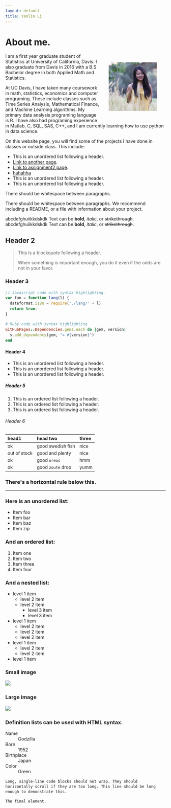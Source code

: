 ```yaml
---
layout: default
title: Yanlin Li
---
```



# [](#header-1)About me.

<img src="ProfilePic.JPG" style="float: right; padding: 2em" width="30%">

 I am a first year graduate student of Statistics at University of California, Davis. I also graduate from Davis in 2016 with a B.S Bachelor degree in both Applied Math and Statistics.

At UC Davis, I have taken many coursework in math, statistics, economics and computer programing. These include classes such as Time Series Analysis, Mathematical Finance, and Machine Learning algorithms. My primary data analysis programing language is R. I have also had programing experience in Matlab, C, SQL, SAS, C++, and I am currently learning how to use python in data science. 

On this website page, you will find some of the projects I have done in classes or outside class. This include: 

*   This is an unordered list following a header.
*   [Link to another page](another-page).
*   [Link to assignment2 page](assignment/assignment2.html).
*   [hahahha](historydata_regression)
*   This is an unordered list following a header.
*   This is an unordered list following a header.



There should be whitespace between paragraphs.

There should be whitespace between paragraphs. We recommend including a README, or a file with information about your project.


abcdefghuiikkdskdk Text can be **bold**, _italic_, or ~~strikethrough~~.
abcdefghuiikkdskdk Text can be **bold**, _italic_, or ~~strikethrough~~.

## [](#header-2)Header 2

> This is a blockquote following a header.
>
> When something is important enough, you do it even if the odds are not in your favor.

### [](#header-3)Header 3

```js
// Javascript code with syntax highlighting.
var fun = function lang(l) {
  dateformat.i18n = require('./lang/' + l)
  return true;
}
```

```ruby
# Ruby code with syntax highlighting
GitHubPages::Dependencies.gems.each do |gem, version|
  s.add_dependency(gem, "= #{version}")
end
```

#### [](#header-4)Header 4

*   This is an unordered list following a header.
*   This is an unordered list following a header.
*   This is an unordered list following a header.

##### [](#header-5)Header 5

1.  This is an ordered list following a header.
2.  This is an ordered list following a header.
3.  This is an ordered list following a header.

###### [](#header-6)Header 6

| head1        | head two          | three |
|:-------------|:------------------|:------|
| ok           | good swedish fish | nice  |
| out of stock | good and plenty   | nice  |
| ok           | good `oreos`      | hmm   |
| ok           | good `zoute` drop | yumm  |

### There's a horizontal rule below this.

* * *

### Here is an unordered list:

*   Item foo
*   Item bar
*   Item baz
*   Item zip

### And an ordered list:

1.  Item one
1.  Item two
1.  Item three
1.  Item four

### And a nested list:

- level 1 item
  - level 2 item
  - level 2 item
    - level 3 item
    - level 3 item
- level 1 item
  - level 2 item
  - level 2 item
  - level 2 item
- level 1 item
  - level 2 item
  - level 2 item
- level 1 item

### Small image

![](https://assets-cdn.github.com/images/icons/emoji/octocat.png)

### Large image

![](https://guides.github.com/activities/hello-world/branching.png)


### Definition lists can be used with HTML syntax.

<dl>
<dt>Name</dt>
<dd>Godzilla</dd>
<dt>Born</dt>
<dd>1952</dd>
<dt>Birthplace</dt>
<dd>Japan</dd>
<dt>Color</dt>
<dd>Green</dd>
</dl>

```
Long, single-line code blocks should not wrap. They should horizontally scroll if they are too long. This line should be long enough to demonstrate this.
```

```
The final element.
```
